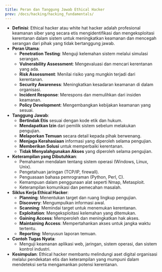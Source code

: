 ```yaml
---
title: Peran dan Tanggung Jawab Ethical Hacker
prev: /docs/hacking/hacking_fundamentals/
---
```


- **Definisi**: Ethical hacker atau white hat hacker adalah profesional keamanan siber yang secara etis mengidentifikasi dan mengeksploitasi kerentanan dalam sistem untuk meningkatkan keamanan dan mencegah serangan dari pihak yang tidak bertanggung jawab.
- **Peran Utama**:
  - **Penetration Testing**: Menguji kelemahan sistem melalui simulasi serangan.
  - **Vulnerability Assessment**: Mengevaluasi dan mencari kerentanan yang ada.
  - **Risk Assessment**: Menilai risiko yang mungkin terjadi dari kerentanan.
  - **Security Awareness**: Meningkatkan kesadaran keamanan di dalam organisasi.
  - **Incident Response**: Merespons dan memulihkan dari insiden keamanan.
  - **Policy Development**: Mengembangkan kebijakan keamanan yang sesuai.
- **Tanggung Jawab**:
  - **Bertindak Etis** sesuai dengan kode etik dan hukum.
  - **Mendapatkan Izin** dari pemilik sistem sebelum melakukan pengujian.
  - **Melaporkan Temuan** secara detail kepada pihak berwenang.
  - **Menjaga Kerahasiaan** informasi yang diperoleh selama pengujian.
  - **Memberikan Solusi** untuk memperbaiki kerentanan.
  - **Tidak Menyalahgunakan Akses** yang diperoleh selama pengujian.
- **Keterampilan yang Dibutuhkan**:
  - Pemahaman mendalam tentang sistem operasi (Windows, Linux, Unix).
  - Pengetahuan jaringan (TCP/IP, firewall).
  - Penguasaan bahasa pemrograman (Python, Perl, C).
  - Kemampuan dalam penggunaan alat seperti Nmap, Metasploit.
  - Keterampilan komunikasi dan pemecahan masalah.
- **Siklus Kerja Ethical Hacker**:
  - **Planning**: Menentukan target dan ruang lingkup pengujian.
  - **Discovery**: Mengumpulkan informasi awal.
  - **Scanning**: Memindai target untuk menemukan kerentanan.
  - **Exploitation**: Mengeksploitasi kelemahan yang ditemukan.
  - **Gaining Access**: Memperoleh dan meningkatkan hak akses.
  - **Maintaining Access**: Mempertahankan akses untuk jangka waktu tertentu.
  - **Reporting**: Menyusun laporan temuan.
- **Contoh Tugas Nyata**:
  - Menguji keamanan aplikasi web, jaringan, sistem operasi, dan sistem kontrol industri.
- **Kesimpulan**: Ethical hacker membantu melindungi aset digital organisasi melalui pendekatan etis dan keterampilan yang mumpuni dalam mendeteksi serta mengamankan potensi kerentanan.
